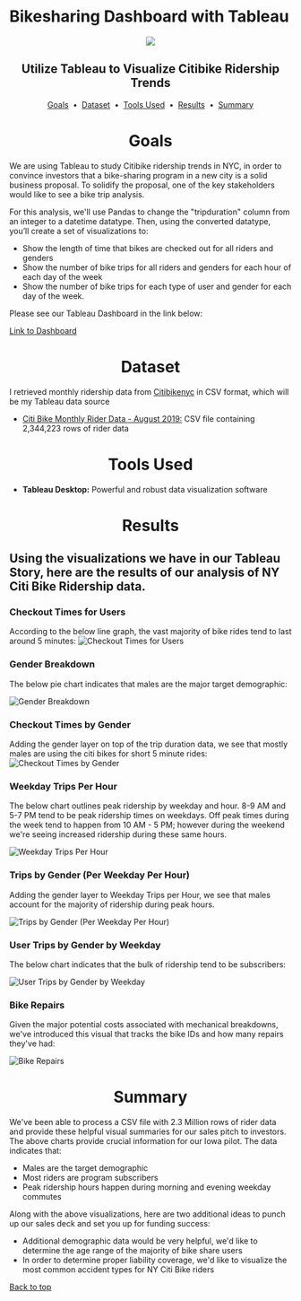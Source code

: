 # Bikesharing Dashboard with Tableau

<div align="center">
    <img src=images/citibike.webp>
</div>

## <div align="center">Utilize Tableau to Visualize Citibike Ridership Trends</div>

<p align="center">
<a href="#goals">Goals</a> &nbsp;&bull;&nbsp;
<a href="#dataset">Dataset</a> &nbsp;&bull;&nbsp;
<a href="#tools-used">Tools Used</a> &nbsp;&bull;&nbsp;
<a href="#results">Results</a> &nbsp;&bull;&nbsp;
<a href="#summary">Summary</a>
</p>

# <div align="center">Goals</div>

We are using Tableau to study Citibike ridership trends in NYC, in order to convince investors that a bike-sharing program in a new city is a solid business proposal. To solidify the proposal, one of the key stakeholders would like to see a bike trip analysis.

For this analysis, we'll use Pandas to change the "tripduration" column from an integer to a datetime datatype. Then, using the converted datatype, you’ll create a set of visualizations to:

   - Show the length of time that bikes are checked out for all riders and genders
   - Show the number of bike trips for all riders and genders for each hour of each day of the week
   - Show the number of bike trips for each type of user and gender for each day of the week.

Please see our Tableau Dashboard in the link below:

[Link to Dashboard](https://public.tableau.com/views/CitiBikeChallenge_16549181178130/CheckoutTimesforUsers?:language=en-GB&publish=yes&:display_count=n&:origin=viz_share_link)

# <div align="center">Dataset</div>

I retrieved monthly ridership data from [Citibikenyc](https://www.citibikenyc.com/system-data) in CSV format, which will be my Tableau data source

- [Citi Bike Monthly Rider Data - August 2019:](data/201908-citibike-tripdata_new.7z) CSV file containing 2,344,223 rows of rider data

# <div align="center">Tools Used</div>
- **Tableau Desktop:** Powerful and robust data visualization software

# <div align="center">Results</div>

## Using the visualizations we have in our Tableau Story, here are the results of our analysis of NY Citi Bike Ridership data.

### Checkout Times for Users

According to the below line graph, the vast majority of bike rides tend to last around 5 minutes:
![Checkout Times for Users](images/1_Checkout_Times_for_Users.png)

### Gender Breakdown

The below pie chart indicates that males are the major target demographic:

![Gender Breakdown](images/2_Gender_Breakdown.png)

### Checkout Times by Gender

Adding the gender layer on top of the trip duration data, we see that mostly males are using the citi bikes for short 5 minute rides:
![Checkout Times by Gender](images/3_Checkout_Times_by_Gender.png)

### Weekday Trips Per Hour

The below chart outlines peak ridership by weekday and hour. 8-9 AM and 5-7 PM tend to be peak ridership times on weekdays. Off peak times during the week tend to happen from 10 AM - 5 PM; however during the weekend we're seeing increased ridership during these same hours.

![Weekday Trips Per Hour](images/4_Weekday_Trips_Per_Hour.png)

### Trips by Gender (Per Weekday Per Hour)

Adding the gender layer to Weekday Trips per Hour, we see that males account for the majority of ridership during peak hours.

![Trips by Gender (Per Weekday Per Hour)](images/5_Trips_by_Gender_Weekday_per_HR.png)

### User Trips by Gender by Weekday

The below chart indicates that the bulk of ridership tend to be subscribers:

![User Trips by Gender by Weekday](images/6_User_Trips_By_Gender_by_Weekday.png)


### Bike Repairs

Given the major potential costs associated with mechanical breakdowns, we've introduced this visual that tracks the bike IDs and how many repairs they've had:

![Bike Repairs](images/7_Bike_Repairs.png)

# <div align="center">Summary</div>

We've been able to process a CSV file with 2.3 Million rows of rider data and provide these helpful visual summaries for our sales pitch to investors. The above charts provide crucial information for our Iowa pilot. The data indicates that:

- Males are the target demographic
- Most riders are program subscribers 
- Peak ridership hours happen during morning and evening weekday commutes

Along with the above visualizations, here are two additional ideas to punch up our sales deck and set you up for funding success:
- Additional demographic data would be very helpful, we'd like to determine the age range of the majority of bike share users
- In order to determine proper liability coverage, we'd like to visualize the most common accident types for NY Citi Bike riders

[Back to top](#bikesharing-dashboard-with-tableau)
